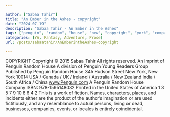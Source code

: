 ```yaml
---

author: ["Sabaa Tahir"]
title: "An Ember in the Ashes - copyright"
date: "2024-07-19"
description: "Sabaa Tahir - An Ember in the Ashes"
tags: ["penguin", "random", "house", "new", "copyright", "york", "company", "sabaa", "tahir", "right", "reserved", "imprint", "division", "young", "reader", "group", "published", "hudson", "street", "usa", "canada", "uk", "ireland", "australia", "zealand"]
categories: [YA, Fantasy, Adventure, Prose]
url: /posts/sabaatahir/AnEmberintheAshes-copyright

---
```



COPYRIGHT
Copyright © 2015 Sabaa Tahir
All rights reserved.
An Imprint of Penguin Random House
A division of Penguin Young Readers Group
Published by Penguin Random House
345 Hudson Street
New York, New York 10014
USA / Canada / UK / Ireland / Australia / New Zealand
India / South Africa / China
www.Penguin.com
A Penguin Random House Company
ISBN: 978-1595148032
Printed in the United States of America
1 3 5 7 9 10 8 6 4 2
This is a work of fiction. Names, characters, places, and incidents either are the product of the author’s imagination or are used fictitiously, and any resemblance to actual persons, living or dead, businesses, companies, events, or locales is entirely coincidental.
